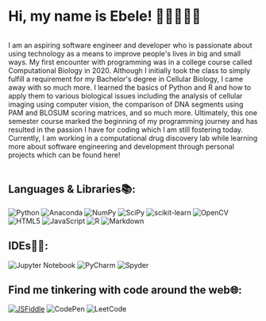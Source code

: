 # Hi, my name is Ebele! 👋🏽👩🏽‍💻

<img>

I am an aspiring software engineer and developer who is passionate about using technology as a means to improve people's lives in big and small ways. My first encounter with programming was in a college course called Computational Biology in 2020. Although I initially took the class to simply fulfill a requirement for my Bachelor's degree in Cellular Biology, I came away with so much more. I learned the basics of Python and R and how to apply them to various biological issues including the analysis of cellular imaging using computer vision, the comparison of DNA segments using PAM and BLOSUM scoring matrices, and so much more. Ultimately, this one semester course marked the beginning of my programming journey and has resulted in the passion I have for coding which I am still fostering today. Currently, I am working in a computational drug discovery lab while learning more about software engineering and development through personal projects which can be found here!
<br>
<br>
  
## Languages & Libraries📚:
![Python](https://img.shields.io/badge/python-3670A0?style=flat&logo=python&logoColor=ffdd54) ![Anaconda](https://img.shields.io/badge/Anaconda-%2344A833.svg?style=flat&logo=anaconda&logoColor=white) ![NumPy](https://img.shields.io/badge/numpy-%23013243.svg?style=flat&logo=numpy&logoColor=white) ![SciPy](https://img.shields.io/badge/SciPy-%230C55A5.svg?style=flat&logo=scipy&logoColor=%white) ![scikit-learn](https://img.shields.io/badge/scikit--learn-%23F7931E.svg?style=flat&logo=scikit-learn&logoColor=white) ![OpenCV](https://img.shields.io/badge/opencv-%23white.svg?style=flat&logo=opencv&logoColor=white) <br>
![HTML5](https://img.shields.io/badge/html5-%23E34F26.svg?style=flat&logo=html5&logoColor=white)
![JavaScript](https://img.shields.io/badge/javascript-%23323330.svg?style=flat&logo=javascript&logoColor=%23F7DF1E)
![R](https://img.shields.io/badge/R-%23276DC3.svg?style=flat&logo=r&logoColor=white)
![Markdown](https://img.shields.io/badge/markdown-%23000000.svg?style=flat&logo=markdown&logoColor=white)
<br>

## IDEs✍🏽:
![Jupyter Notebook](https://img.shields.io/badge/jupyter-%23FA0F00.svg?style=flat&logo=jupyter&logoColor=white)
![PyCharm](https://img.shields.io/badge/pycharm-143?style=flat&logo=pycharm&logoColor=black&color=black&labelColor=green)
![Spyder](https://img.shields.io/badge/Spyder-838485?style=flat&logo=spyder%20ide&logoColor=maroon)
<br>

## Find me tinkering with code around the web🌐:
[![JSFiddle](https://img.shields.io/static/v1?message=JSFiddle&logo=jsfiddle&labelColor=5c5c5c&color=blue&logoColor=9cf&label=%20)](https://jsfiddle.net/user/biabab/fiddles/)
![CodePen](https://img.shields.io/badge/Codepen-000000?style=flat&logo=codepen&logoColor=white)
![LeetCode](https://img.shields.io/badge/LeetCode-000000?style=flat&logo=LeetCode&logoColor=#d16c06)
